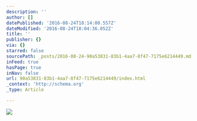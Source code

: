 ```yaml
---
description: ''
author: []
datePublished: '2016-08-24T18:14:00.557Z'
dateModified: '2016-08-24T18:04:36.052Z'
title: ''
publisher: {}
via: {}
starred: false
sourcePath: _posts/2016-08-24-90a53831-83b1-4aa7-8f47-7175e6214449.md
inFeed: true
hasPage: true
inNav: false
url: 90a53831-83b1-4aa7-8f47-7175e6214449/index.html
_context: 'http://schema.org'
_type: Article

---
```

![](https://the-grid-user-content.s3-us-west-2.amazonaws.com/83faa643-b347-4972-b5c5-b6d77b29bb79.jpg)